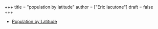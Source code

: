 +++
title = "population by latitude"
author = ["Eric Iacutone"]
draft = false
+++

-   [Population by Latitude](/ox-hugo/population.png)
